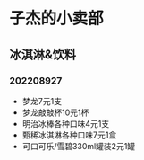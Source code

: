 # 子杰的小卖部

## 冰淇淋&饮料

### 202208927

- 梦龙7元1支
- 梦龙敲敲杯10元1杯
- 明治冰棒各种口味4元1支
- 甄稀冰淇淋各种口味7元1盒
- 可口可乐/雪碧330ml罐装2元1罐

<!-- 
### 20220810

- 索菲亚威化冰淇淋5元1盒
- 梦龙7元1支
- 梦龙敲敲杯10元1杯
- 明治冰棒各种口味4元1支
- 甄稀冰淇淋各种口味7元1盒

### 20220801

- 索菲亚威化冰淇淋5元1盒
- 梦龙7元1支
- 梦龙敲敲杯10元1杯

### 20220702
- 钟薛高（618特惠）开心果柚子冰/杨梅奶冰/草莓白巧/海盐椰椰/玫荔牛乳/低脂番石榴椰子/特牛乳/丝绒可可/干酪味11元1支
- 和路雪冰冰西瓜/菠萝渣渣/冰桃桃3元/支
- 伊利绿色心情2元/支
- 巧乐兹巧恋果/巧脆棒/奶香棒/四个圈口味3元/支
- 蒙牛随便3元/支
- 光明冰砖5元/盒
- 光明盐水棒冰2元/支
- 索菲亚威化冰淇淋5元1盒 

### 20220607
- 可爱多草莓味4元1支
- 明治香草味冰淇淋（小桶装）10元1桶
- 梦龙巴旦木、黑巧、松露味7元1支
- 巧乐兹3元1支
- 冰工厂蜜桃/蓝莓/山楂味2元1支
- 索菲亚原巧17元1盒
- 明治火炬牛奶/草莓味10元1个

### 20220530
- 明治香草味雪糕3元1支
- 明治芝芝西柚芝芝葡萄味雪糕3元1支
- 明治抹茶味雪糕4元1支
- 明治香草味冰淇淋（小桶装）10元1桶
- 雀巢摩爵冰棒10元1支
- 可爱多草莓味4元1支

### 20220620
- 可爱多草莓味4元1支
- 明治香草味冰淇淋（小桶装）10元1桶
- 梦龙黑巧、松露味7元1支
- 冰工厂蓝莓/山楂味2元1支
- 索菲亚原巧17元1盒
- 索菲亚威化冰淇淋5元1盒
- 钟薛高（618特惠）开心果柚子冰/杨梅奶冰/草莓白巧/海盐椰椰/玫荔牛乳/低脂番石榴椰子/特牛乳/丝绒可可/干酪味11元1支

-->

